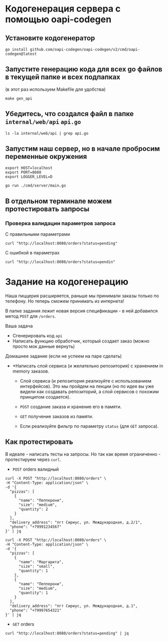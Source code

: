 # Кодогенерация сервера с помощью oapi-codegen

## Установите кодогенератор
```shell
go install github.com/oapi-codegen/oapi-codegen/v2/cmd/oapi-codegen@latest
```

## Запустите генерацию кода для всех go файлов в текущей папке и всех подпапках 
(в этот раз используем Makefile для удобства)
```shell
make gen_api
```

## Убедитесь, что создался файл в папке `internal/web/api` `api.go`
```shell
ls -la internal/web/api | grep api.go
```

## Запустим наш сервер, но в начале пробросим переменные окружения
```shell
export HOST=localhost
export PORT=8080     
export LOGGER_LEVEL=D

go run ./cmd/server/main.go 
```

## В отдельном терминале можем протестировать запросы
### Проверка валидации параметров запроса
С правильными параметрами
```shell
curl "http://localhost:8080/orders?status=pending" 
```

С ошибкой в параметрах
```shell
curl "http://localhost:8080/orders?status=pendin" 
```

# Задание на кодогенерацию
Наша пиццерия расширяется, раньше мы принимали заказы только по телефону.
Но теперь сможем принимать из интернета!

В папке задания лежит новая версия спецификации - в ней добавился метод `POST` для `/orders`.

Ваша задача
- Сгенерировать код `api`
- Написать функцию обработчик, который создает заказ (можно просто мок данные вернуть)

Домашнее задание (если не успеем на паре сделать)
- \*Написать слой сервиса (и желательно репозитория) с хранением in memory заказов.
  - Слой сервиса (и репозитория реализуйте с использованием интерфейсов).
Это мы пройдем на лекции (но по идее вы уже видели как создавать репозиторий,
а слой сервисов с похожим принципом создается).

  - `POST` создание заказа и хранение его в памяти.
  - `GET` получение заказов из памяти.
  - Если реализуйте фильтр по параметру `status` (для `GET` запроса).

## Как протестировать
В идеале - написать тесты на запросы.
Но так как время ограниченно - протестируем через `curl`.
- `POST` orders валидный
```shell
curl -X POST "http://localhost:8080/orders" \
-H "Content-Type: application/json" \
-d '{
  "pizzas": [
    {
      "name": "Пепперони",
      "size": "medium",
      "quantity": 2
    }
  ],
  "delivery_address": "пгт Сириус, ул. Международная, д.2/1",
  "phone": "+79991234567"
}' | jq
```

```shell
curl -X POST "http://localhost:8080/orders" \
-H "Content-Type: application/json" \
-d '{
  "pizzas": [
    {
      "name": "Маргарита",
      "size": "small",
      "quantity": 1
    },
    {
      "name": "Пепперони",
      "size": "medium",
      "quantity": 1
    }
  ],
  "delivery_address": "пгт Сириус, ул. Международная, д.1",
  "phone": "+79997654321"
}' | jq
```

- `GET` orders
```shell
curl "http://localhost:8080/orders?status=pending" | jq
```

